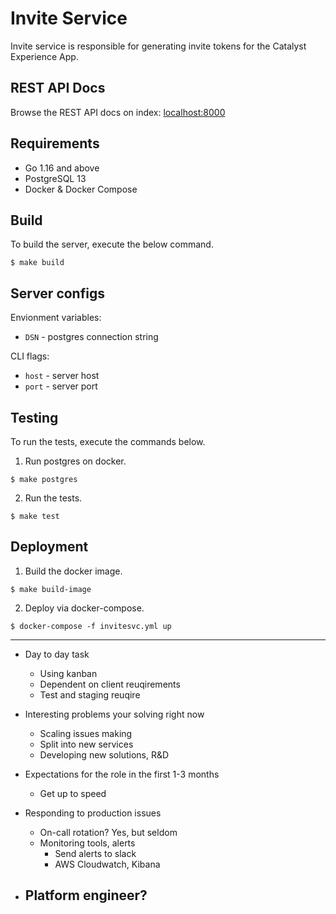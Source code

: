 # Invite Service

Invite service is responsible for generating invite tokens for the Catalyst Experience App.

## REST API Docs

Browse the REST API docs on index: [localhost:8000](http://localhost:8000)

## Requirements

- Go 1.16 and above
- PostgreSQL 13
- Docker & Docker Compose

## Build

To build the server, execute the below command.

```console
$ make build
```

## Server configs

Envionment variables:
- `DSN` - postgres connection string

CLI flags:
- `host` - server host
- `port` - server port

## Testing

To run the tests, execute the commands below.

1. Run postgres on docker.

```console
$ make postgres
```

2. Run the tests.

```console
$ make test
```

## Deployment

1. Build the docker image.

```console
$ make build-image
```

2. Deploy via docker-compose.

```console
$ docker-compose -f invitesvc.yml up
```


----


- Day to day task
  - Using kanban 
  - Dependent on client reuqirements
  - Test and staging reuqire

- Interesting problems your solving right now
  - Scaling issues making
  - Split into new services
  - Developing new solutions, R&D


- Expectations for the role in the first 1-3 months
  - Get up to speed

- Responding to production issues
  - On-call rotation? Yes, but seldom
  - Monitoring tools, alerts
    - Send alerts to slack
    - AWS Cloudwatch, Kibana

- Platform engineer?
  -  